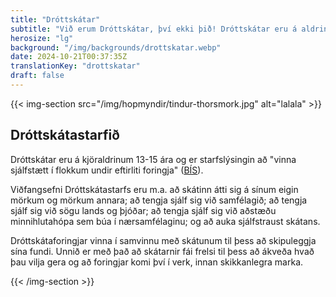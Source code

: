 ```yaml
---
title: "Dróttskátar"
subtitle: "Við erum Dróttskátar, því ekki þið! Dróttskátar eru á aldrinum 13-15 og eitt hressasta aldursbilið."
herosize: "lg"
background: "/img/backgrounds/drottskatar.webp"
date: 2024-10-21T00:37:35Z
translationKey: "drottskatar"
draft: false
---
```


{{< img-section src="/img/hopmyndir/tindur-thorsmork.jpg" alt="lalala" >}}

## Dróttskátastarfið

Dróttskátar eru á kjöraldrinum 13-15 ára og er starfslýsingin að "vinna sjálfstætt í flokkum undir eftirliti foringja" ([BÍS](https://skatarnir.is/drottskatar-2/)).

Viðfangsefni Dróttskátastarfs eru m.a. að skátinn átti sig á sínum eigin mörkum og mörkum annara; að tengja sjálf sig við samfélagið; að tengja sjálf sig við sögu lands og þjóðar; að tengja sjálf sig við aðstæðu minnihlutahópa sem búa í nærsamfélaginu; og að auka sjálfstraust skátans.

Dróttskátaforingjar vinna í samvinnu með skátunum til þess að skipuleggja sína fundi. Unnið er með það að skátarnir fái frelsi til þess að ákveða hvað þau vilja gera og að foringjar komi því í verk, innan skikkanlegra marka.

{{< /img-section >}}